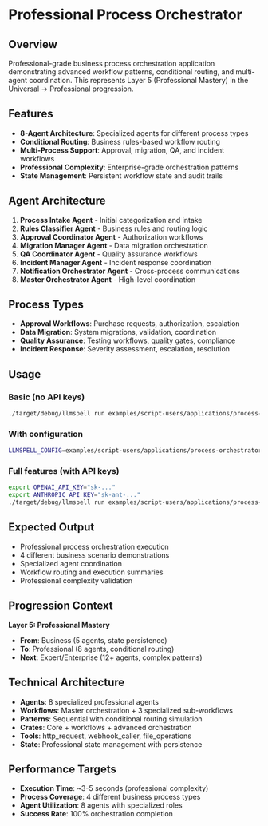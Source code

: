 # Professional Process Orchestrator

## Overview
Professional-grade business process orchestration application demonstrating advanced workflow patterns, conditional routing, and multi-agent coordination. This represents Layer 5 (Professional Mastery) in the Universal → Professional progression.

## Features
- **8-Agent Architecture**: Specialized agents for different process types
- **Conditional Routing**: Business rules-based workflow routing
- **Multi-Process Support**: Approval, migration, QA, and incident workflows
- **Professional Complexity**: Enterprise-grade orchestration patterns
- **State Management**: Persistent workflow state and audit trails

## Agent Architecture
1. **Process Intake Agent** - Initial categorization and intake
2. **Rules Classifier Agent** - Business rules and routing logic
3. **Approval Coordinator Agent** - Authorization workflows
4. **Migration Manager Agent** - Data migration orchestration
5. **QA Coordinator Agent** - Quality assurance workflows
6. **Incident Manager Agent** - Incident response coordination
7. **Notification Orchestrator Agent** - Cross-process communications
8. **Master Orchestrator Agent** - High-level coordination

## Process Types
- **Approval Workflows**: Purchase requests, authorization, escalation
- **Data Migration**: System migrations, validation, coordination
- **Quality Assurance**: Testing workflows, quality gates, compliance
- **Incident Response**: Severity assessment, escalation, resolution

## Usage

### Basic (no API keys)
```bash
./target/debug/llmspell run examples/script-users/applications/process-orchestrator/main.lua
```

### With configuration
```bash
LLMSPELL_CONFIG=examples/script-users/applications/process-orchestrator/config.toml ./target/debug/llmspell run examples/script-users/applications/process-orchestrator/main.lua
```

### Full features (with API keys)
```bash
export OPENAI_API_KEY="sk-..."
export ANTHROPIC_API_KEY="sk-ant-..."
./target/debug/llmspell run examples/script-users/applications/process-orchestrator/main.lua
```

## Expected Output
- Professional process orchestration execution
- 4 different business scenario demonstrations
- Specialized agent coordination
- Workflow routing and execution summaries
- Professional complexity validation

## Progression Context
**Layer 5: Professional Mastery**
- **From**: Business (5 agents, state persistence) 
- **To**: Professional (8 agents, conditional routing)
- **Next**: Expert/Enterprise (12+ agents, complex patterns)

## Technical Architecture
- **Agents**: 8 specialized professional agents
- **Workflows**: Master orchestration + 3 specialized sub-workflows
- **Patterns**: Sequential with conditional routing simulation
- **Crates**: Core + workflows + advanced orchestration
- **Tools**: http_request, webhook_caller, file_operations
- **State**: Professional state management with persistence

## Performance Targets
- **Execution Time**: ~3-5 seconds (professional complexity)
- **Process Coverage**: 4 different business process types
- **Agent Utilization**: 8 agents with specialized roles
- **Success Rate**: 100% orchestration completion
